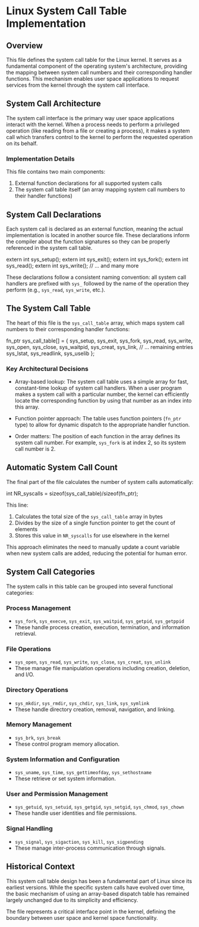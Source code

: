 # Linux System Call Table Implementation

## Overview

This file defines the system call table for the Linux kernel. It serves as a fundamental component of the operating system's architecture, providing the mapping between system call numbers and their corresponding handler functions. This mechanism enables user space applications to request services from the kernel through the system call interface.

## System Call Architecture

The system call interface is the primary way user space applications interact with the kernel. When a process needs to perform a privileged operation (like reading from a file or creating a process), it makes a system call which transfers control to the kernel to perform the requested operation on its behalf.

### Implementation Details

This file contains two main components:

1. External function declarations for all supported system calls
2. The system call table itself (an array mapping system call numbers to their handler functions)

## System Call Declarations

Each system call is declared as an external function, meaning the actual implementation is located in another source file. These declarations inform the compiler about the function signatures so they can be properly referenced in the system call table.


extern int sys_setup();
extern int sys_exit();
extern int sys_fork();
extern int sys_read();
extern int sys_write();
// ... and many more


These declarations follow a consistent naming convention: all system call handlers are prefixed with `sys_` followed by the name of the operation they perform (e.g., `sys_read`, `sys_write`, etc.).

## The System Call Table

The heart of this file is the `sys_call_table` array, which maps system call numbers to their corresponding handler functions:


fn_ptr sys_call_table[] = { sys_setup, sys_exit, sys_fork, sys_read,
sys_write, sys_open, sys_close, sys_waitpid, sys_creat, sys_link,
// ... remaining entries
sys_lstat, sys_readlink, sys_uselib };


### Key Architectural Decisions

- Array-based lookup: The system call table uses a simple array for fast, constant-time lookup of system call handlers. When a user program makes a system call with a particular number, the kernel can efficiently locate the corresponding function by using that number as an index into this array.

- Function pointer approach: The table uses function pointers (`fn_ptr` type) to allow for dynamic dispatch to the appropriate handler function.

- Order matters: The position of each function in the array defines its system call number. For example, `sys_fork` is at index 2, so its system call number is 2.

## Automatic System Call Count

The final part of the file calculates the number of system calls automatically:

 
int NR_syscalls = sizeof(sys_call_table)/sizeof(fn_ptr);
 

This line:
1. Calculates the total size of the `sys_call_table` array in bytes
2. Divides by the size of a single function pointer to get the count of elements
3. Stores this value in `NR_syscalls` for use elsewhere in the kernel

This approach eliminates the need to manually update a count variable when new system calls are added, reducing the potential for human error.

## System Call Categories

The system calls in this table can be grouped into several functional categories:

### Process Management
- `sys_fork`, `sys_execve`, `sys_exit`, `sys_waitpid`, `sys_getpid`, `sys_getppid`
- These handle process creation, execution, termination, and information retrieval.

### File Operations
- `sys_open`, `sys_read`, `sys_write`, `sys_close`, `sys_creat`, `sys_unlink`
- These manage file manipulation operations including creation, deletion, and I/O.

### Directory Operations
- `sys_mkdir`, `sys_rmdir`, `sys_chdir`, `sys_link`, `sys_symlink`
- These handle directory creation, removal, navigation, and linking.

### Memory Management
- `sys_brk`, `sys_break`
- These control program memory allocation.

### System Information and Configuration
- `sys_uname`, `sys_time`, `sys_gettimeofday`, `sys_sethostname`
- These retrieve or set system information.

### User and Permission Management
- `sys_getuid`, `sys_setuid`, `sys_getgid`, `sys_setgid`, `sys_chmod`, `sys_chown`
- These handle user identities and file permissions.

### Signal Handling
- `sys_signal`, `sys_sigaction`, `sys_kill`, `sys_sigpending`
- These manage inter-process communication through signals.

## Historical Context

This system call table design has been a fundamental part of Linux since its earliest versions. While the specific system calls have evolved over time, the basic mechanism of using an array-based dispatch table has remained largely unchanged due to its simplicity and efficiency.

The file represents a critical interface point in the kernel, defining the boundary between user space and kernel space functionality.

